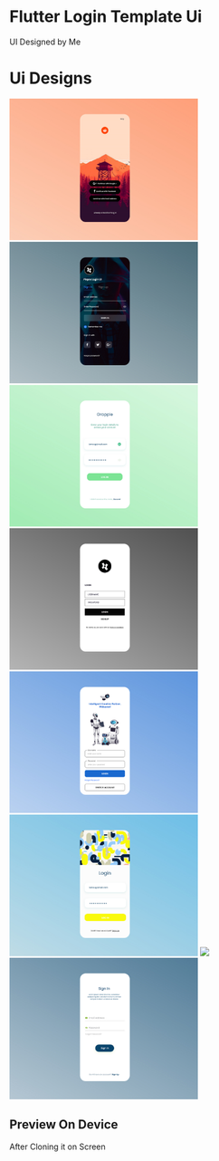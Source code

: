 # Flutter Login Template Ui

UI Designed by Me

# Ui Designs

<img src="assets/ui/Reddit_login_ui.jpg" height="250em" />
<img src="assets/ui/Pirple_login_ui.jpg" height="250em" />
<img src="assets/ui/Grapple_login_ui.jpg" height="250em" />
<img src="assets/ui/Black&White_login_ui.jpg" height="250em" />
<img src="assets/ui/Link_login_ui.jpg" height="250em" />
<img src="assets/ui/Patterns_login_ui.jpg" height="250em" />
<img src="assets/ui/Lighthouse_login_ui" height="250em" />
<img src="assets/ui/Login_ui.jpg" height="250em" />

## Preview On Device

After Cloning it on Screen
